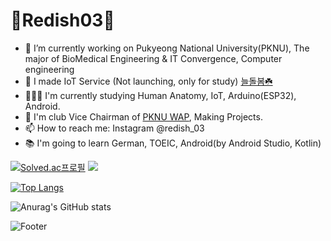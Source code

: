 # 🐣Redish03🐣

- 🔭 I’m currently working on Pukyeong National University(PKNU), The major of BioMedical Engineering & IT Convergence, Computer engineering
- 🌱 I made IoT Service (Not launching, only for study) [늘돌봄☘️](https://github.com/pknu-wap/2022_2_WAP_IoT_TEAM1)
- 👨🏽‍🎓 I'm currently studying Human Anatomy, IoT, Arduino(ESP32), Android.
- 👯 I'm club Vice Chairman of [PKNU WAP](https://github.com/pknu-wap), Making Projects.
- 📫 How to reach me: Instagram @redish_03
- 📚 I'm going to learn German, TOEIC, Android(by Android Studio, Kotlin)
 

[![Solved.ac프로필](http://mazassumnida.wtf/api/v2/generate_badge?boj=pluto0303)](https://solved.ac/pluto0303) <img src="http://mazandi.herokuapp.com/api?handle=pluto0303&theme=warm"/>

[![Top Langs](https://github-readme-stats.vercel.app/api/top-langs/?username=Redish03&langs_count=10&layout=compact)]()

![Anurag's GitHub stats](https://github-readme-stats.vercel.app/api?username=Redish03&count_private=true)

![Footer](https://capsule-render.vercel.app/api?type=waving&color=auto&height=200&section=footer)
